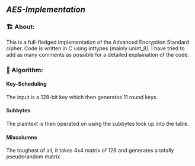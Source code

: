  ## <i> AES-Implementation </i>
 ### 🏗️ About:
 This is a full-fledged implementation of the Advanced Encryption Standard cipher. Code is written in C using inttypes (mainly unint_8). I have tried to add as many comments as possible for a detailed explaination of the code.
 
 ### 📄 Algorithm:
 #### Key-Scheduling
 The input is a  128-bit key which then generates 11 round keys.
 #### Subbytes
 The plaintext is then operated on using the subbytes look up into the table.
 #### Mixcolumns
 The toughest of all, it takes 4x4 matrix of 128 and generates a totally pseudorandom matrix
